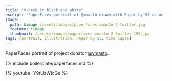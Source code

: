 ```yaml
---
title: "V-neck in black and white"
excerpt: "PaperFaces portrait of @vmasto drawn with Paper by 53 on an iPad."
image: 
  path: &image /assets/images/paperfaces-vmasto-2-twitter.jpg 
  feature: *image
  thumbnail: /assets/images/paperfaces-vmasto-2-twitter-150.jpg
tags: [portrait, illustration, Paper by 53, time lapse]
---
```


PaperFaces portrait of project donator [@vmasto](http://twitter.com/vmasto).

{% include boilerplate/paperfaces.md %}

{% youtube -Y9tUzWIcGs %}
